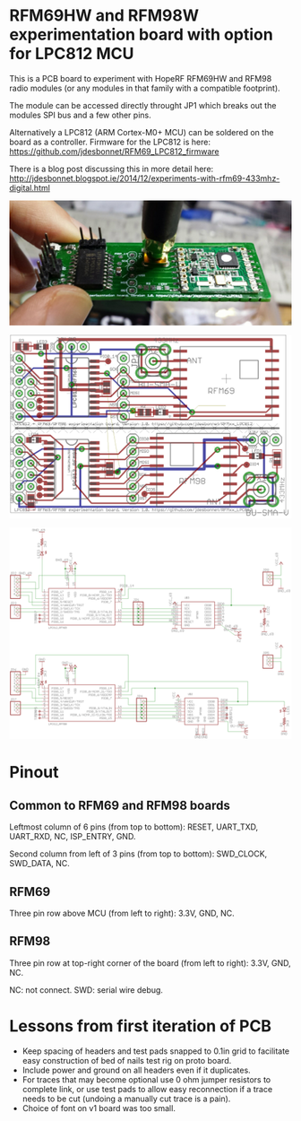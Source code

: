 # RFM69HW and RFM98W experimentation board with option for LPC812 MCU

This is a PCB board to experiment with HopeRF RFM69HW and RFM98 radio modules (or any modules in that family with a compatible footprint). 

The module can be accessed directly throught JP1 which breaks out the modules SPI bus and a few other pins.

Alternatively a LPC812 (ARM Cortex-M0+ MCU) can be soldered on the board as a controller. Firmware for the LPC812 is here: https://github.com/jdesbonnet/RFM69_LPC812_firmware

There is a blog post discussing this in more detail here: 
http://jdesbonnet.blogspot.ie/2014/12/experiments-with-rfm69-433mhz-digital.html

![populated RFM69HW version of the PCB](./doc/rfm69hw_board_populated.jpg)

![PCB layout](./doc/pcb_layout.png)

![schematic](./doc/schematic.png)

# Pinout

## Common to RFM69 and RFM98 boards

Leftmost column of 6 pins (from top to bottom): RESET, UART_TXD, UART_RXD, NC, ISP_ENTRY, GND.

Second column from left of 3 pins (from top to bottom): SWD_CLOCK, SWD_DATA, NC.

## RFM69
Three pin row above MCU (from left to right): 3.3V, GND, NC.

## RFM98 
Three pin row at top-right corner of the board (from left to right):  3.3V, GND, NC.

NC: not connect. SWD: serial wire debug. 

# Lessons from first iteration of PCB
 * Keep spacing of headers and test pads snapped to 0.1in grid to facilitate easy construction of bed of nails test rig on proto board.
 * Include power and ground on all headers even if it duplicates.
 * For traces that may become optional use 0 ohm jumper resistors to complete link, or use test pads to allow easy reconnection if a trace needs to be cut (undoing a manually cut trace is a pain).
 * Choice of font on v1 board was too small.
